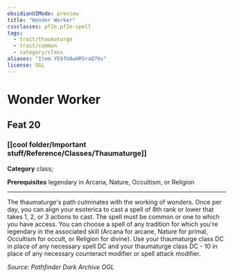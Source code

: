 ```yaml
---
obsidianUIMode: preview
title: "Wonder Worker"
cssclasses: pf2e,pf2e-spell
tags:
  - trait/thaumaturge
  - trait/common
  - category/class
aliases: "Item.YE8fUAwHRSraQ76s"
license: OGL
---
```

# Wonder Worker
## Feat 20
### [[cool folder/Important stuff/Reference/Classes/Thaumaturge]]

**Category** class; 



**Prerequisites** legendary in Arcana, Nature, Occultism, or Religion
* * *
The thaumaturge's path culminates with the working of wonders. Once per day, you can align your esoterica to cast a spell of 8th rank or lower that takes 1, 2, or 3 actions to cast. The spell must be common or one to which you have access. You can choose a spell of any tradition for which you're legendary in the associated skill (Arcana for arcane, Nature for primal, Occultism for occult, or Religion for divine). Use your thaumaturge class DC in place of any necessary spell DC and your thaumaturge class DC - 10 in place of any necessary counteract modifier or spell attack modifier.

*Source: Pathfinder Dark Archive*
*OGL*